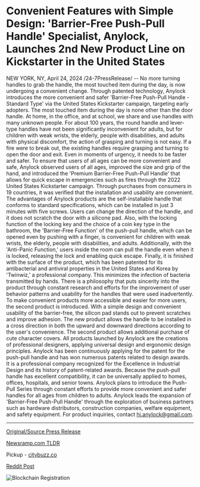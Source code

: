 # Convenient Features with Simple Design: 'Barrier-Free Push-Pull Handle' Specialist, Anylock, Launches 2nd New Product Line on Kickstarter in the United States

NEW YORK, NY, April 24, 2024 /24-7PressRelease/ -- No more turning handles to grab the handle, the most touched item during the day, is now undergoing a convenient change.  Through patented technology, Anylock introduces the more convenient and safer 'Barrier-Free Push-Pull Handle - Standard Type' via the United States  Kickstarter campaign, targeting early adopters.  The most touched item during the day is none other than the door handle. At home, in the office, and at school, we share and use handles with many unknown people.  For about 100 years, the round handle and lever-type handles have not been significantly inconvenient for adults, but for children with weak wrists, the elderly, people with disabilities, and adults with physical discomfort, the action of grasping and turning is not easy.  If a fire were to break out, the existing handles require grasping and turning to open the door and exit. Even in moments of urgency, it needs to be faster and safer.  To ensure that users of all ages can be more convenient and safe, Anylock observed users of all ages, improved the size and grip of the hand, and introduced the 'Premium Barrier-Free Push-Pull Handle' that allows for quick escape in emergencies such as fires through the 2022 United States Kickstarter campaign.  Through purchases from consumers in 19 countries, it was verified that the installation and usability are convenient. The advantages of Anylock products are the self-installable handle that conforms to standard specifications, which can be installed in just 3 minutes with five screws. Users can change the direction of the handle, and it does not scratch the door with a silicone pad. Also, with the locking function of the locking key and the choice of a coin key type in the bathroom, the 'Barrier-Free Function' of the push-pull handle, which can be opened even by pushing with a finger, is convenient for children with weak wrists, the elderly, people with disabilities, and adults. Additionally, with the 'Anti-Panic Function,' users inside the room can pull the handle even when it is locked, releasing the lock and enabling quick escape.  Finally, it is finished with the surface of the product, which has been patented for its antibacterial and antiviral properties in the United States and Korea by 'Twinwiz,' a professional company. This minimizes the infection of bacteria transmitted by hands.  There is a philosophy that puts sincerity into the product through constant research and efforts for the improvement of user behavior patterns and usability for the handles that were used inadvertently.  To make convenient products more accessible and easier for more users, the second product is introduced. With a simple design and convenient usability of the barrier-free, the silicon pad stands out to prevent scratches and improve adhesion. The new product allows the handle to be installed in a cross direction in both the upward and downward directions according to the user's convenience.  The second product allows additional purchase of cute character covers.  All products launched by Anylock are the creations of professional designers, applying universal design and ergonomic design principles. Anylock has been continuously applying for the patent for the push-pull handle and has won numerous patents related to design awards. It is a professional company recognized for the Excellence in Industrial Design and its history of patent-related awards.  Because the push-pull handle has excellent compatibility, it can be universally applied to homes, offices, hospitals, and senior towns.  Anylock plans to introduce the Push-Pull Series through constant efforts to provide more convenient and safer handles for all ages from children to adults.  Anylock leads the expansion of 'Barrier-Free Push-Pull Handle' through the exploration of business partners such as hardware distributors, construction companies, welfare equipment, and safety equipment. For product inquiries, contact hi.anylock@gmail.com. 

---

[Original/Source Press Release](https://www.24-7pressrelease.com/press-release/510277/convenient-features-with-simple-design-barrier-free-push-pull-handle-specialist-anylock-launches-2nd-new-product-line-on-kickstarter-in-the-united-states)
                    

[Newsramp.com TLDR](https://newsramp.com/curated-news/anylock-introduces-barrier-free-push-pull-handle-for-safer-and-more-convenient-access/0bacd4117faa5feaa1b68789efc910dd) 


Pickup - [citybuzz.co](https://citybuzz.co/2024/04/24/convenient-features-with-simple-design-barrier-free-push-pull-handle-specialist-anylock-launches-2nd-new-product-line-on-kickstarter-in-the-united-states)
 



[Reddit Post](https://www.reddit.com/r/newsramp/comments/1cbz2u2/anylock_introduces_barrierfree_pushpull_handle/) 



![Blockchain Registration](https://cdn.newsramp.app/24-7PressRelease/qrcode/244/24/hushoy9Y.webp)